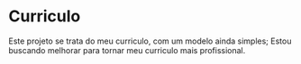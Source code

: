 # Curriculo

Este projeto se trata do meu curriculo, com um modelo ainda simples;
Estou buscando melhorar para tornar meu curriculo mais profissional. 
